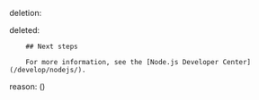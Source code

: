 deletion:

deleted:

		## Next steps
		
		For more information, see the [Node.js Developer Center](/develop/nodejs/).

reason: ()

